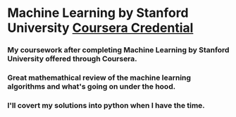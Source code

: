 # Machine Learning by Stanford University [Coursera Credential](https://www.coursera.org/account/accomplishments/certificate/KEMQQYD2WV2R)

### My coursework after completing Machine Learning by Stanford University offered through Coursera. 

### Great mathemathical review of the machine learning algorithms and what's going on under the hood. 

### I'll covert my solutions into python when I have the time. 
